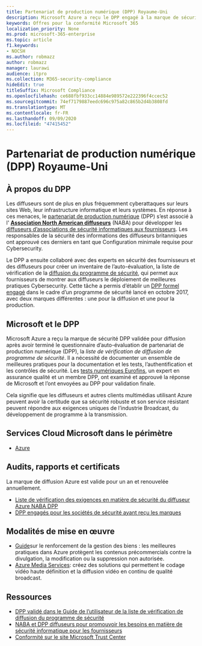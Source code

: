 ```yaml
---
title: Partenariat de production numérique (DPP) Royaume-Uni
description: Microsoft Azure a reçu le DPP engagé à la marque de sécurité pour diffusion.
keywords: Offres pour la conformité Microsoft 365
localization_priority: None
ms.prod: microsoft-365-enterprise
ms.topic: article
f1.keywords:
- NOCSH
ms.author: robmazz
author: robmazz
manager: laurawi
audience: itpro
ms.collection: M365-security-compliance
hideEdit: true
titleSuffix: Microsoft Compliance
ms.openlocfilehash: ce688fbf933cc14884e989572e222396f4ccec52
ms.sourcegitcommit: 74ef7179887eedc696c975a82c865b2d4b3808fd
ms.translationtype: MT
ms.contentlocale: fr-FR
ms.lasthandoff: 09/09/2020
ms.locfileid: "47415452"
---
```

# <a name="digital-production-partnership-dpp-united-kingdom"></a>Partenariat de production numérique (DPP) Royaume-Uni

## <a name="about-the-dpp"></a>À propos du DPP

Les diffuseurs sont de plus en plus fréquemment cyberattaques sur leurs sites Web, leur infrastructure informatique et leurs systèmes. En réponse à ces menaces, le [partenariat de production numérique](https://www.thedpp.com/) (DPP) s’est associé à l' [**Association North American diffuseurs**](https://nabanet.com/) (NABA) pour développer les [diffuseurs d’associations de sécurité informatiques aux fournisseurs](https://nabanet.com/wp-content/uploads/2017/08/NABA_DPP_CyberSecurity_Requirements_3.pdf). Les responsables de la sécurité des informations des diffuseurs britanniques ont approuvé ces derniers en tant que Configuration minimale requise pour Cybersecurity.  
  
Le DPP a ensuite collaboré avec des experts en sécurité des fournisseurs et des diffuseurs pour créer un inventaire de l’auto-évaluation, la liste de vérification de la [diffusion du programme de sécurité](https://dpp-assets.s3.amazonaws.com/wp-content/uploads/2017/10/CTS_BroadcastChecklist.xlsx), qui permet aux fournisseurs de montrer aux diffuseurs le déploiement de meilleures pratiques Cybersecurity. Cette tâche a permis d’établir un [DPP formel engagé](https://www.thedpp.com/tech/security/committed-to-security/) dans le cadre d’un programme de sécurité lancé en octobre 2017, avec deux marques différentes : une pour la diffusion et une pour la production.

## <a name="microsoft-and-the-dpp"></a>Microsoft et le DPP

Microsoft Azure a reçu la marque de sécurité DPP validée pour diffusion après avoir terminé le questionnaire d’auto-évaluation de partenariat de production numérique (DPP), la *liste de vérification de diffusion de programme de sécurité*. Il a nécessité de documenter un ensemble de meilleures pratiques pour la documentation et les tests, l’authentification et les contrôles de sécurité. Les [tests numériques Eurofins](https://www.eurofins-digitaltesting.com/), un expert en assurance qualité et un membre DPP, ont examiné et approuvé la réponse de Microsoft et l’ont envoyées au DPP pour validation finale.  
  
Cela signifie que les diffuseurs et autres clients multimédias utilisant Azure peuvent avoir la certitude que sa sécurité robuste et son service résistant peuvent répondre aux exigences uniques de l’industrie Broadcast, du développement de programme à la transmission.

## <a name="microsoft-in-scope-cloud-services"></a>Services Cloud Microsoft dans le périmètre

- [Azure](https://aka.ms/AzureCompliance)

## <a name="audits-reports-and-certificates"></a>Audits, rapports et certificats

La marque de diffusion Azure est valide pour un an et renouvelée annuellement.

- [Liste de vérification des exigences en matière de sécurité du diffuseur Azure NABA DPP](https://aka.ms/Azure-CTS-Broadcast-Checklist)
- [DPP engagés pour les sociétés de sécurité ayant reçu les marques](https://aka.ms/Azure-Asset-Mgmt)

## <a name="how-to-implement"></a>Modalités de mise en œuvre

- [Guide](https://aka.ms/Azure-Asset-Mgmt)sur le renforcement de la gestion des biens : les meilleures pratiques dans Azure protègent les contenus précommercials contre la divulgation, la modification ou la suppression non autorisée.
- [Azure Media Services](https://docs.microsoft.com/azure/media-services/): créez des solutions qui permettent le codage vidéo haute définition et la diffusion vidéo en continu de qualité broadcast.

## <a name="resources"></a>Ressources

- [DPP validé dans le Guide de l’utilisateur de la liste de vérification de diffusion du programme de sécurité](https://dpp-assets.s3.amazonaws.com/wp-content/uploads/2017/10/CTS_BroadcastChecklistUserGuide.pdf)
- [NABA et DPP diffuseurs pour promouvoir les besoins en matière de sécurité informatique pour les fournisseurs](https://nabanet.com/wp-content/uploads/2017/08/NABAcaster-Issue_26.pdf)
- [Conformité sur le site Microsoft Trust Center](https://www.microsoft.com/trust-center/compliance/compliance-overview)

